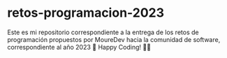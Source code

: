 # retos-programacion-2023
Este es mi repositorio correspondiente a la entrega de los retos de programación propuestos por MoureDev hacia la comunidad de software, correspondiente al año 2023 📘 Happy Coding! 👾🖖
